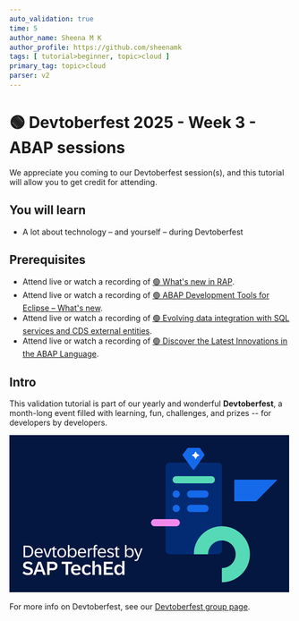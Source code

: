 ```yaml
---
auto_validation: true
time: 5
author_name: Sheena M K
author_profile: https://github.com/sheenamk
tags: [ tutorial>beginner, topic>cloud ]
primary_tag: topic>cloud
parser: v2
---
```

  
# 🟢 Devtoberfest 2025 - Week 3 - ABAP sessions

<!-- description --> We appreciate you coming to our Devtoberfest session(s), and this tutorial will allow you to get credit for attending.

## You will learn

- A lot about technology – and yourself – during Devtoberfest

## Prerequisites

- Attend live or watch a recording of [🟢 What's new in RAP](https://www.youtube.com/watch?v=5znLNdpr5y8).
- Attend live or watch a recording of [🟢 ABAP Development Tools for Eclipse – What's new](https://youtube.com/watch?v=snzOyuMICV8).
- Attend live or watch a recording of [🟢 Evolving data integration with SQL services and CDS external entities](https://www.youtube.com/watch?v=1oc1XnJMag8).
- Attend live or watch a recording of [🟢 Discover the Latest Innovations in the ABAP Language](https://www.youtube.com/watch?v=4ZoXz1_MxiI).

## Intro

This validation tutorial is part of our yearly and wonderful **Devtoberfest**, a month-long event filled with learning, fun, challenges, and prizes -- for developers by developers.

![Devtoberfest](devtoberfestBanner2.png) 

For more info on Devtoberfest, see our [Devtoberfest group page](https://community.sap.com/t5/devtoberfest/gh-p/Devtoberfest).

<!--

### Question 1 - 🟢 What's new in RAP

<div>&nbsp;</div><iframe width="560" height="315" src="https://www.youtube.com/embed/5znLNdpr5y8" frameborder="0" allowfullscreen></iframe>

### Question 2 - 🟢 ABAP Development Tools for Eclipse – What's new

<div>&nbsp;</div><iframe width="560" height="315" src="https://www.youtube.com/embed/snzOyuMICV8" frameborder="0" allowfullscreen></iframe>

### Question 3 - 🟢 Evolving data integration with SQL services and CDS external entities

<div>&nbsp;</div><iframe width="560" height="315" src="https://www.youtube.com/embed/1oc1XnJMag8" frameborder="0" allowfullscreen></iframe>

### Question 4 - 🟢 Discover the Latest Innovations in the ABAP Language

<div>&nbsp;</div><iframe width="560" height="315" src="https://www.youtube.com/embed/4ZoXz1_MxiI" frameborder="0" allowfullscreen></iframe>

-->